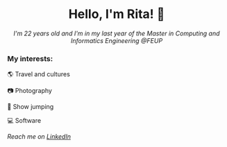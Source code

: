 <h1 align="center">Hello, I'm Rita! 🌻</h1>

<p align="center" style="font-style:italic;">I'm 22 years old and I'm in my last year of the Master in Computing and Informatics Engineering @FEUP</p>

### My interests:

🌎 Travel and cultures

📷 Photography

🏇 Show jumping

💻 Software




 
_Reach me on [LinkedIn](https://www.linkedin.com/in/ritaapeixoto/)_
<!--

- 🔭 I’m currently working on ...
- 🌱 I’m currently learning ...
- 👯 I’m looking to collaborate on ...
- 🤔 I’m looking for help with ...
- 💬 Ask me about ...
- 📫 How to reach me: ...
- 😄 Pronouns: ...
- ⚡ Fun fact: ...
-->
